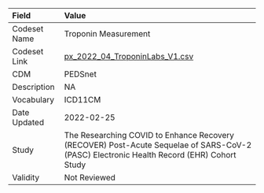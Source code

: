 |Field        |Value                                                                                                                                    |
|:------------|:----------------------------------------------------------------------------------------------------------------------------------------|
|Codeset Name |Troponin Measurement                                                                                                                     |
|Codeset Link |[px_2022_04_TroponinLabs_V1.csv](https://github.com/PEDSnet/Variable-Dictionary/blob/main/lab_meas/px_2022_04_TroponinLabs_V1.csv)       |
|CDM          |PEDSnet                                                                                                                                  |
|Description  |NA                                                                                                                                       |
|Vocabulary   |ICD11CM                                                                                                                                  |
|Date Updated |2022-02-25                                                                                                                               |
|Study        |The Researching COVID to Enhance Recovery (RECOVER) Post-Acute Sequelae of SARS-CoV-2 (PASC) Electronic Health Record (EHR) Cohort Study |
|Validity     |Not Reviewed                                                                                                                             |
